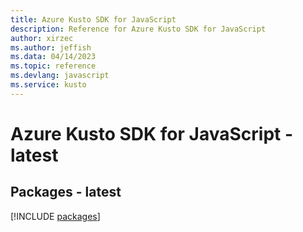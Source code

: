 ```yaml
---
title: Azure Kusto SDK for JavaScript
description: Reference for Azure Kusto SDK for JavaScript
author: xirzec
ms.author: jeffish
ms.data: 04/14/2023
ms.topic: reference
ms.devlang: javascript
ms.service: kusto
---
```

# Azure Kusto SDK for JavaScript - latest
## Packages - latest
[!INCLUDE [packages](kusto-index.md)]